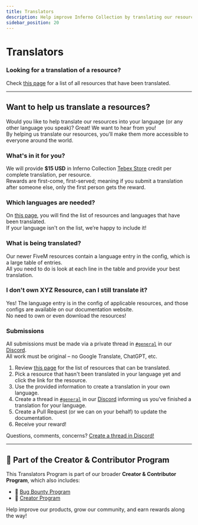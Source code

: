 ```yaml
---
title: Translators
description: Help improve Inferno Collection by translating our resources.
sidebar_position: 20
---
```

# Translators

### Looking for a translation of a resource?

Check [this page](../translations) for a list of all resources that have been translated.

***

## Want to help us translate a resources?

Would you like to help translate our resources into your language (or any other language you speak)? Great! We want to hear from you!  
By helping us translate our resources, you’ll make them more accessible to everyone around the world.

### What's in it for you?

We will provide **$15 USD** in Inferno Collection [Tebex Store](https://store.inferno-collection.com/) credit per complete translation, per resource.  
Rewards are first-come, first-served; meaning if you submit a translation after someone else, only the first person gets the reward.

### Which languages are needed?

On [this page](../translations), you will find the list of resources and languages that have been translated.  
If your language isn't on the list, we’re happy to include it!

### What is being translated?

Our newer FiveM resources contain a language entry in the config, which is a large table of entries.  
All you need to do is look at each line in the table and provide your best translation.

### I don't own XYZ Resource, can I still translate it?

Yes! The language entry is in the config of applicable resources, and those configs are available on our documentation website.  
No need to own or even download the resources!

### Submissions

All submissions must be made via a private thread in [`#general`](https://discord.com/channels/346941064344764416/388981595928788992) in our [Discord](https://discord.gg/5GZ3Jzt).  
All work must be original – no Google Translate, ChatGPT, etc.

1. Review [this page](../translations) for the list of resources that can be translated.
2. Pick a resource that hasn't been translated in your language yet and click the link for the resource.
3. Use the provided information to create a translation in your own language.
4. Create a thread in [`#general`](https://discord.com/channels/346941064344764416/388981595928788992) in our [Discord](https://discord.gg/5GZ3Jzt) informing us you've finished a translation for your language.
5. Create a Pull Request (or we can on your behalf) to update the documentation.
6. Receive your reward!

Questions, comments, concerns? [Create a thread in Discord!](https://discord.gg/5GZ3Jzt)

---

## 🧪 Part of the Creator & Contributor Program

This Translators Program is part of our broader **Creator & Contributor Program**, which also includes:
- 🐛 [Bug Bounty Program](bug-bounty.md)
- 🎥 [Creator Program](creators.md)

Help improve our products, grow our community, and earn rewards along the way!

